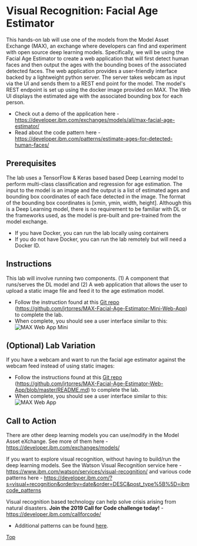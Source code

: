 # Visual Recognition: Facial Age Estimator

This hands-on lab will use one of the models from the Model Asset Exchange (MAX), an exchange where developers can find and experiment with open source deep learning models. Specifically, we will be using the Facial Age Estimator to create a web application that will first detect human faces and then output the ages with the bounding boxes of the associated detected faces. The web application provides a user-friendly interface backed by a lightweight python server. The server takes webcam as input via the UI and sends them to a REST end point for the model. The model's REST endpoint is set up using the docker image provided on MAX. The Web UI displays the estimated age with the associated bounding box for each person.

* Check out a demo of the application here - https://developer.ibm.com/exchanges/models/all/max-facial-age-estimator/
* Read about the code pattern here - https://developer.ibm.com/patterns/estimate-ages-for-detected-human-faces/

## Prerequisites

The lab uses a TensorFlow & Keras based based Deep Learning model to perform multi-class classification and regression for age estimation. The input to the model is an image and the output is a list of estimated ages and bounding box coordinates of each face detected in the image. The format of the bounding box coordinates is [xmin, ymin, width, height]. Although this is a Deep Learning model, there is no requirement to be familiar with DL or the frameworks used, as the model is pre-built and pre-trained from the model exchange. 

* If you have Docker, you can run the lab locally using containers
* If you do not have Docker, you can run the lab remotely but will need a Docker ID.

## Instructions

This lab will involve running two components. (1) A component that runs/serves the DL model and (2) A web application that allows the user to upload a static image file and feed it to the age estimation model.

* Follow the instruction found at this [Git repo]((https://github.com/jrtorres/MAX-Facial-Age-Estimator-Mini-Web-App)) (https://github.com/jrtorres/MAX-Facial-Age-Estimator-Mini-Web-App) to complete the lab.
* When complete, you should see a user interface similar to this:
   ![MAX Web App Mini](docs/images/10.png)

## (Optional) Lab Variation

If you have a webcam and want to run the facial age estimator against the webcam feed instead of using static images:

* Follow the instructions found at this [Git repo]((https://github.com/jrtorres/MAX-Facial-Age-Estimator-Web-App/blob/master/README.md)) (https://github.com/jrtorres/MAX-Facial-Age-Estimator-Web-App/blob/master/README.md) to complete the lab.
* When complete, you should see a user interface similar to this:
   ![MAX Web App](docs/images/9.png)

## Call to Action

There are other deep learning models you can use/modify in the Model Asset eXchange. See more of them here - https://developer.ibm.com/exchanges/models/

If you want to explore visual recognition, without having to build/run the deep learning models. See the Watson Visual Recognition service here - https://www.ibm.com/watson/services/visual-recognition/ and various code patterns here - https://developer.ibm.com/?s=visual+recognition&orderby=date&order=DESC&post_type%5B%5D=ibmcode_patterns

Visual recognition based technology can help solve crisis arising from natural disasters. **Join the 2019 Call for Code challenge today!** -
https://developer.ibm.com/callforcode/

* Additional patterns can be found [here](https://developer.ibm.com/code-and-response/technologies/).


[Top](../README.md)

